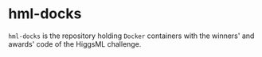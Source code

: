 hml-docks
=========

`hml-docks` is the repository holding `Docker` containers with the
winners' and awards' code of the HiggsML challenge.
